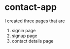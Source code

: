 # contact-app
I created three pages that are
1. signin page
2. signup page 
3. contact details page
